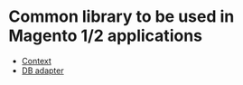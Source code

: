 # Common library to be used in Magento 1/2 applications


* [Context](./common_context.md)
* [DB adapter](./db_adapter.md)